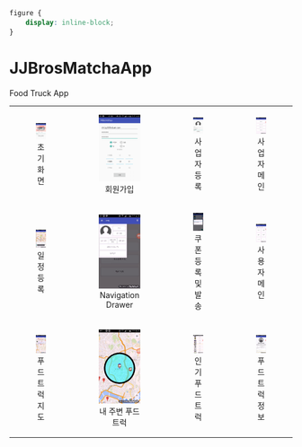 ```css
figure { 
    display: inline-block;
}
```

# JJBrosMatchaApp
Food Truck App

<table>
    <tr>
        <td align="middle">
            <figure style="display:inline-block;">
                <img src="./etc/1.png" width="100%" heigth="290">
                <figcaption>초기화면</figcaption>
            </figure>
        </td>
        <td align="middle">
        <figure style="display:inline-block;">
            <img src="./etc/2.png" width="100%" heigth="290">
            <figcaption>회원가입</figcaption>
        </figure>
        </td>
        <td align="middle">
            <figure style="display:inline-block;">
                <img src="./etc/3.png" width="100%" heigth="290">
                <figcaption>사업자 등록</figcaption>
            </figure>
        </td>
        <td align="middle">
            <figure style="display:inline-block;">
                <img src="./etc/4.png" width="100%" heigth="290">
                <figcaption>사업자 메인</figcaption>
            </figure>
        </td>
    </tr>
    <tr>
        <td align="middle">
            <figure style="display:inline-block;">
                <img src="./etc/5.png" width="180" heigth="290">
                <figcaption>일정 등록</figcaption>
            </figure>
        </td>
        <td align="middle">
            <figure style="display:inline-block;">
                <img src="./etc/6.png" width="180" heigth="290">
                <figcaption>Navigation Drawer</figcaption>
            </figure>
        </td>
        <td align="middle">
            <figure style="display:inline-block;">
                <img src="./etc/7.png" width="180" heigth="290">
                <figcaption>쿠폰 등록 및 발송</figcaption>
            </figure>
        </td>
        <td align="middle">
            <figure style="display:inline-block;">
                <img src="./etc/8.png" width="180" heigth="290">
                <figcaption>사용자 메인</figcaption>
            </figure>
        </td>
    </tr>
    <tr>
        <td align="middle">
            <figure style="display:inline-block;">
                <img src="./etc/9.png" width="180" heigth="290">
                <figcaption>푸드트럭 지도</figcaption>
            </figure>
        </td>
        <td align="middle">
            <figure style="display:inline-block;">
                <img src="./etc/10.png" width="180" heigth="290">
                <figcaption>내 주변 푸드트럭</figcaption>
            </figure>
        </td>
        <td align="middle">
            <figure style="display:inline-block;">
                <img src="./etc/11.png" width="180" heigth="290">
                <figcaption>인기 푸드트럭</figcaption>
            </figure>
        </td>
        <td align="middle">
            <figure style="display:inline-block;">
                <img src="./etc/12.png" width="180" heigth="290">
                <figcaption>푸드트럭 정보</figcaption>
            </figure>
        </td>
    </tr>
    </tr>
</table>
